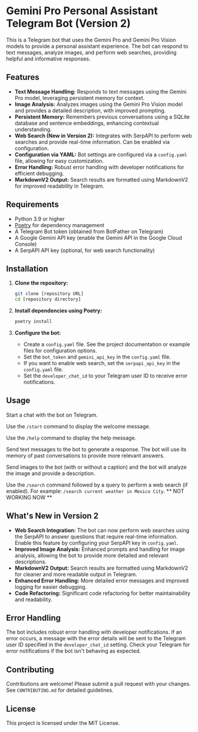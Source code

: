 # Gemini Pro Personal Assistant Telegram Bot (Version 2)

This is a Telegram bot that uses the Gemini Pro and Gemini Pro Vision models to provide a personal assistant experience. The bot can respond to text messages, analyze images, and perform web searches, providing helpful and informative responses.

## Features

*   **Text Message Handling:** Responds to text messages using the Gemini Pro model, leveraging persistent memory for context.
*   **Image Analysis:** Analyzes images using the Gemini Pro Vision model and provides a detailed description, with improved prompting.
*   **Persistent Memory:** Remembers previous conversations using a SQLite database and sentence embeddings, enhancing contextual understanding.
*   **Web Search (New in Version 2):** Integrates with SerpAPI to perform web searches and provide real-time information.  Can be enabled via configuration.
*   **Configuration via YAML:**  Bot settings are configured via a `config.yaml` file, allowing for easy customization.
*   **Error Handling:** Robust error handling with developer notifications for efficient debugging.
*   **MarkdownV2 Output:** Search results are formatted using MarkdownV2 for improved readability in Telegram.

## Requirements

*   Python 3.9 or higher
*   [Poetry](https://python-poetry.org/) for dependency management
*   A Telegram Bot token (obtained from BotFather on Telegram)
*   A Google Gemini API key (enable the Gemini API in the Google Cloud Console)
*   A SerpAPI API key (optional, for web search functionality)

## Installation

1.  **Clone the repository:**

    ```bash
    git clone [repository URL]
    cd [repository directory]
    ```

2.  **Install dependencies using Poetry:**

    ```bash
    poetry install
    ```

3.  **Configure the bot:**

    *   Create a `config.yaml` file.  See the project documentation or example files for configuration options.
    *   Set the `bot_token` and `gemini_api_key` in the `config.yaml` file.
    *   If you want to enable web search, set the `serpapi_api_key` in the `config.yaml` file.
    *   Set the `developer_chat_id` to your Telegram user ID to receive error notifications.



## Usage

Start a chat with the bot on Telegram.

Use the `/start` command to display the welcome message.

Use the `/help` command to display the help message.

Send text messages to the bot to generate a response. The bot will use its memory of past conversations to provide more relevant answers.

Send images to the bot (with or without a caption) and the bot will analyze the image and provide a description.

Use the `/search` command followed by a query to perform a web search (if enabled). For example: `/search current weather in Mexico City`. ** NOT WORKING NOW **

## What's New in Version 2

*   **Web Search Integration:** The bot can now perform web searches using the SerpAPI to answer questions that require real-time information.  Enable this feature by configuring your SerpAPI key in `config.yaml`.
*   **Improved Image Analysis:** Enhanced prompts and handling for image analysis, allowing the bot to provide more detailed and relevant descriptions.
*   **MarkdownV2 Output:** Search results are formatted using MarkdownV2 for cleaner and more readable output in Telegram.
*   **Enhanced Error Handling:** More detailed error messages and improved logging for easier debugging.
*   **Code Refactoring:**  Significant code refactoring for better maintainability and readability.

## Error Handling

The bot includes robust error handling with developer notifications. If an error occurs, a message with the error details will be sent to the Telegram user ID specified in the `developer_chat_id` setting. Check your Telegram for error notifications if the bot isn't behaving as expected.

## Contributing

Contributions are welcome! Please submit a pull request with your changes.  See `CONTRIBUTING.md` for detailed guidelines.

## License

This project is licensed under the MIT License.